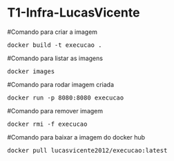 # T1-Infra-LucasVicente
#Comando para criar a imagem
<pre>
docker build -t execucao .
</pre>

#Comando para listar as imagens
<pre>
docker images
</pre>

#Comando para rodar imagem criada
<pre>
docker run -p 8080:8080 execucao
</pre>

#Comando para remover imagem
<pre>
docker rmi -f execucao
</pre>

#Comando para baixar a imagem do docker hub
<pre>
docker pull lucasvicente2012/execucao:latest
</pre>
